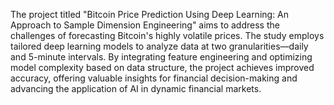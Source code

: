 The project titled "Bitcoin Price Prediction Using Deep Learning: An Approach to Sample Dimension Engineering" aims to address the challenges of forecasting Bitcoin's highly volatile prices. The study employs tailored deep learning models to analyze data at two granularities—daily and 5-minute intervals. By integrating feature engineering and optimizing model complexity based on data structure, the project achieves improved accuracy, offering valuable insights for financial decision-making and advancing the application of AI in dynamic financial markets.
